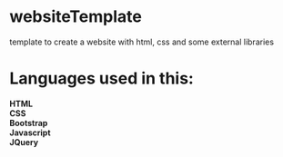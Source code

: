 # websiteTemplate
template to create a website with html, css and some external libraries

# Languages used in this:
<b>HTML</b><br>
<b>CSS</b><br>
<b>Bootstrap</b><br>
<b>Javascript</b><br>
<b>JQuery</b><br>
